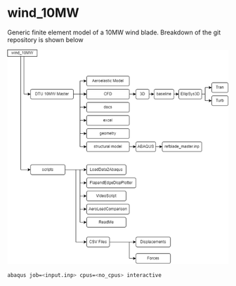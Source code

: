 # wind_10MW
Generic finite element model of a 10MW wind blade. Breakdown of the git repository is shown below 

![Network diagram of this Git Repository](Diagram_of_Git.png)

```bash
abaqus job=<input.inp> cpus=<no_cpus> interactive
```


